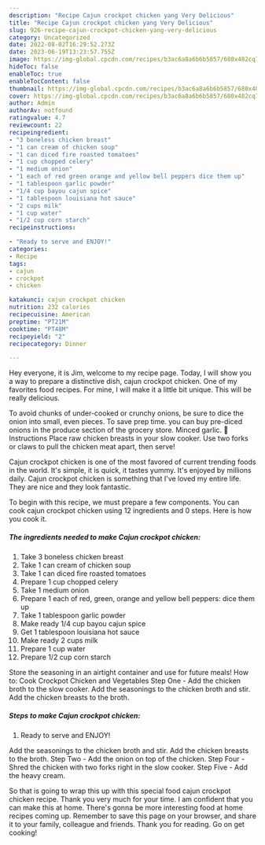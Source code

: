 ```yaml
---
description: "Recipe Cajun crockpot chicken yang Very Delicious"
title: "Recipe Cajun crockpot chicken yang Very Delicious"
slug: 926-recipe-cajun-crockpot-chicken-yang-very-delicious
category: Uncategorized
date: 2022-08-02T16:29:52.273Z
date: 2023-06-19T13:23:57.755Z
image: https://img-global.cpcdn.com/recipes/b3ac6a8a6b6b5857/680x482cq70/cajun-crockpot-chicken-recipe-main-photo.jpg
hideToc: false
enableToc: true
enableTocContent: false
thumbnail: https://img-global.cpcdn.com/recipes/b3ac6a8a6b6b5857/680x482cq70/cajun-crockpot-chicken-recipe-main-photo.jpg
cover: https://img-global.cpcdn.com/recipes/b3ac6a8a6b6b5857/680x482cq70/cajun-crockpot-chicken-recipe-main-photo.jpg
author: Admin
authorAv: notfound
ratingvalue: 4.7
reviewcount: 22
recipeingredient:
- "3 boneless chicken breast"
- "1 can cream of chicken soup"
- "1 can diced fire roasted tomatoes"
- "1 cup chopped celery"
- "1 medium onion"
- "1 each of red green orange and yellow bell peppers dice them up"
- "1 tablespoon garlic powder"
- "1/4 cup bayou cajun spice"
- "1 tablespoon louisiana hot sauce"
- "2 cups milk"
- "1 cup water"
- "1/2 cup corn starch"
recipeinstructions:

- "Ready to serve and ENJOY!"
categories:
- Recipe
tags:
- cajun
- crockpot
- chicken

katakunci: cajun crockpot chicken 
nutrition: 232 calories
recipecuisine: American
preptime: "PT21M"
cooktime: "PT48M"
recipeyield: "2"
recipecategory: Dinner

---
```



Hey everyone, it is Jim, welcome to my recipe page. Today, I will show you a way to prepare a distinctive dish, cajun crockpot chicken. One of my favorites food recipes. For mine, I will make it a little bit unique. This will be really delicious.

To avoid chunks of under-cooked or crunchy onions, be sure to dice the onion into small, even pieces. To save prep time. you can buy pre-diced onions in the produce section of the grocery store. Minced garlic. 🔪 Instructions Place raw chicken breasts in your slow cooker. Use two forks or claws to pull the chicken meat apart, then serve!

Cajun crockpot chicken is one of the most favored of current trending foods in the world. It's simple, it is quick, it tastes yummy. It's enjoyed by millions daily. Cajun crockpot chicken is something that I've loved my entire life. They are nice and they look fantastic.


To begin with this recipe, we must prepare a few components. You can cook cajun crockpot chicken using 12 ingredients and 0 steps. Here is how you cook it.

<!--inarticleads1-->

##### The ingredients needed to make Cajun crockpot chicken:

1. Take 3 boneless chicken breast
1. Take 1 can cream of chicken soup
1. Take 1 can diced fire roasted tomatoes
1. Prepare 1 cup chopped celery
1. Take 1 medium onion
1. Prepare 1 each of red, green, orange and yellow bell peppers: dice them up
1. Take 1 tablespoon garlic powder
1. Make ready 1/4 cup bayou cajun spice
1. Get 1 tablespoon louisiana hot sauce
1. Make ready 2 cups milk
1. Prepare 1 cup water
1. Prepare 1/2 cup corn starch


Store the seasoning in an airtight container and use for future meals! How to: Cook Crockpot Chicken and Vegetables Step One - Add the chicken broth to the slow cooker. Add the seasonings to the chicken broth and stir. Add the chicken breasts to the broth. 

<!--inarticleads2-->

##### Steps to make Cajun crockpot chicken:


1. Ready to serve and ENJOY!

Add the seasonings to the chicken broth and stir. Add the chicken breasts to the broth. Step Two - Add the onion on top of the chicken. Step Four - Shred the chicken with two forks right in the slow cooker. Step Five - Add the heavy cream. 

So that is going to wrap this up with this special food cajun crockpot chicken recipe. Thank you very much for your time. I am confident that you can make this at home. There's gonna be more interesting food at home recipes coming up. Remember to save this page on your browser, and share it to your family, colleague and friends. Thank you for reading. Go on get cooking!
